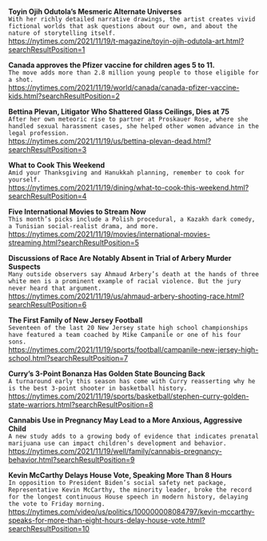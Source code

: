 **Toyin Ojih Odutola’s Mesmeric Alternate Universes**\
`With her richly detailed narrative drawings, the artist creates vivid fictional worlds that ask questions about our own, and about the nature of storytelling itself.`\
https://nytimes.com/2021/11/19/t-magazine/toyin-ojih-odutola-art.html?searchResultPosition=1

**Canada approves the Pfizer vaccine for children ages 5 to 11.**\
`The move adds more than 2.8 million young people to those eligible for a shot.`\
https://nytimes.com/2021/11/19/world/canada/canada-pfizer-vaccine-kids.html?searchResultPosition=2

**Bettina Plevan, Litigator Who Shattered Glass Ceilings, Dies at 75**\
`After her own meteoric rise to partner at Proskauer Rose, where she handled sexual harassment cases, she helped other women advance in the legal profession.`\
https://nytimes.com/2021/11/19/us/bettina-plevan-dead.html?searchResultPosition=3

**What to Cook This Weekend**\
`Amid your Thanksgiving and Hanukkah planning, remember to cook for yourself.`\
https://nytimes.com/2021/11/19/dining/what-to-cook-this-weekend.html?searchResultPosition=4

**Five International Movies to Stream Now**\
`This month’s picks include a Polish procedural, a Kazakh dark comedy, a Tunisian social-realist drama, and more.`\
https://nytimes.com/2021/11/19/movies/international-movies-streaming.html?searchResultPosition=5

**Discussions of Race Are Notably Absent in Trial of Arbery Murder Suspects**\
`Many outside observers say Ahmaud Arbery’s death at the hands of three white men is a prominent example of racial violence. But the jury never heard that argument.`\
https://nytimes.com/2021/11/19/us/ahmaud-arbery-shooting-race.html?searchResultPosition=6

**The First Family of New Jersey Football**\
`Seventeen of the last 20 New Jersey state high school championships have featured a team coached by Mike Campanile or one of his four sons.`\
https://nytimes.com/2021/11/19/sports/football/campanile-new-jersey-high-school.html?searchResultPosition=7

**Curry’s 3-Point Bonanza Has Golden State Bouncing Back**\
`A turnaround early this season has come with Curry reasserting why he is the best 3-point shooter in basketball history.`\
https://nytimes.com/2021/11/19/sports/basketball/stephen-curry-golden-state-warriors.html?searchResultPosition=8

**Cannabis Use in Pregnancy May Lead to a More Anxious, Aggressive Child**\
`A new study adds to a growing body of evidence that indicates prenatal marijuana use can impact children’s development and behavior.`\
https://nytimes.com/2021/11/19/well/family/cannabis-pregnancy-behavior.html?searchResultPosition=9

**Kevin McCarthy Delays House Vote, Speaking More Than 8 Hours**\
`In opposition to President Biden’s social safety net package, Representative Kevin McCarthy, the minority leader, broke the record for the longest continuous House speech in modern history, delaying the vote to Friday morning.`\
https://nytimes.com/video/us/politics/100000008084797/kevin-mccarthy-speaks-for-more-than-eight-hours-delay-house-vote.html?searchResultPosition=10

